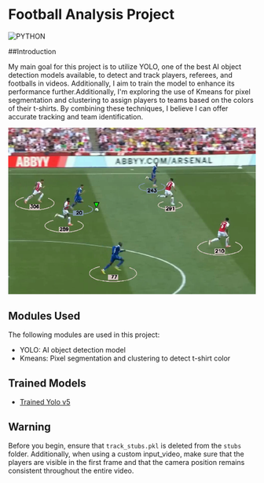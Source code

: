 # Football Analysis Project

![PYTHON](https://img.shields.io/badge/python-3670A0?style=for-the-badge&logo=python&logoColor=ffdd54)

##Introduction

My main goal for this project is to utilize YOLO, one of the best AI object detection models available, to detect and track players, referees, and footballs in videos. Additionally, I aim to train the model to enhance its performance further.Additionally, I'm exploring the use of Kmeans for pixel segmentation and clustering to assign players to teams based on the colors of their t-shirts. By combining these techniques, I believe I can offer accurate tracking and team identification.

![Screenshot](output_videos/Screenshot.png)

## Modules Used
The following modules are used in this project:
- YOLO: AI object detection model
- Kmeans: Pixel segmentation and clustering to detect t-shirt color

## Trained Models
- [Trained Yolo v5](https://drive.google.com/file/d/1-iVd87Up5FCr2UuERDVipqJBURD9QFF2/view?usp=sharing)

## Warning
Before you begin, ensure that `track_stubs.pkl` is deleted from the `stubs` folder. Additionally, when using a custom input_video, make sure that the players are visible in the first frame and that the camera position remains consistent throughout the entire video.
